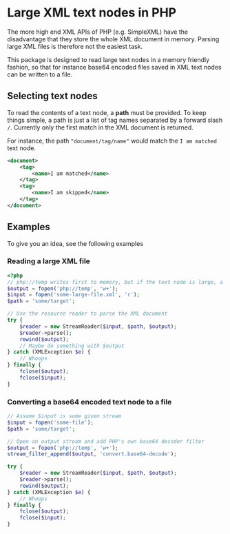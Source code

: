 # Large XML text nodes in PHP

The more high end XML APIs of PHP (e.g. SimpleXML) have the disadvantage that they store the whole XML document in memory. Parsing large XML files is therefore not the easiest task.

This package is designed to read large text nodes in a memory friendly fashion, so that for instance base64 encoded files saved in XML text nodes can be written to a file.

## Selecting text nodes

To read the contents of a text node, a **path** must be provided. To keep things simple, a path is just a list of tag names separated by a forward slash `/`. Currently only the first match in the XML document is returned. 

For instance, the path `"document/tag/name"` would match the `I am matched` text node.
```xml
<document>
    <tag>
        <name>I am matched</name>
    </tag>
    <tag>
        <name>I am skipped</name>
    </tag>
</document>
```
 
## Examples

To give you an idea, see the following examples

### Reading a large XML file
```php
<?php
// php://temp writes first to memory, but if the text node is large, a temporary file is used on the fly.
$output = fopen('php://temp', 'w+');
$input = fopen('some-large-file.xml', 'r');
$path = 'some/target';

// Use the resource reader to parse the XML document
try {
    $reader = new StreamReader($input, $path, $output);
    $reader->parse();
    rewind($output);
    // Maybe do something with $output
} catch (XMLException $e) {
    // Whoops
} finally {
    fclose($output);
    fclose($input);
}
```

### Converting a base64 encoded text node to a file
```php
// Assume $input is some given stream
$input = fopen('some-file');
$path = 'some/target';

// Open an output stream and add PHP's own base64 decoder filter
$output = fopen('php://temp', 'w+');
stream_filter_append($output, 'convert.base64-decode');

try {
    $reader = new StreamReader($input, $path, $output);
    $reader->parse();
    rewind($output);
} catch (XMLException $e) {
    // Whoops
} finally {
    fclose($output);
    fclose($input);
}
```